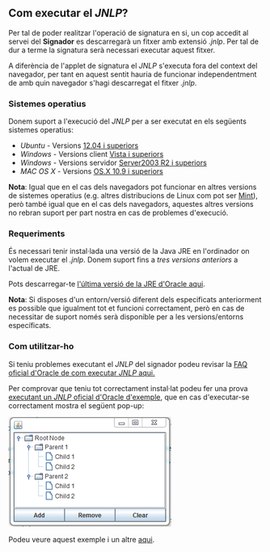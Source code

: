 <h2>Com executar el <i>JNLP</i>?</h2>

Per tal de poder realitzar l'operació de signatura en si, un cop accedit al servei del **Signador** es descarregarà un fitxer amb extensió *.jnlp*. 
Per tal de dur a terme la signatura serà necessari executar aquest fitxer.

A diferència de l'applet de signatura el *JNLP* s'executa fora del context del navegador, per tant en aquest sentit hauria de funcionar independentment de amb quin navegador s'hagi descarregat el fitxer *.jnlp*.

<h3>Sistemes operatius</h3>

Donem suport a l'execució del *JNLP* per a ser executat en els següents sistemes operatius:

 - *Ubuntu* - Versions [12.04 i superiors](https://wiki.ubuntu.com/Releases) 
 - *Windows* - Versions client [Vista i superiors](https://en.wikipedia.org/wiki/List_of_Microsoft_Windows_versions#Client_versions)
 - *Windows* - Versions servidor [Server2003 R2 i superiors](https://en.wikipedia.org/wiki/List_of_Microsoft_Windows_versions#Server_versions)
 - *MAC OS X* - Versions [OS.X 10.9 i superiors](https://en.wikipedia.org/wiki/MacOS#Release_history)
 
**Nota**: Igual que en el cas dels navegadors pot funcionar en altres versions de sistemes operatius (e.g. altres distribucions de Linux com pot ser [Mint](https://www.linuxmint.com/)), però també igual que en el cas dels navegadors, aquestes altres versions no rebran suport per part nostra en cas de problemes d'execució.
 
<h3>Requeriments</h3>

És necessari tenir instal·lada una versió de la Java JRE en l'ordinador on volem executar el *.jnlp*. 
Donem suport fins a _tres versions anteriors_ a l'actual de JRE.

Pots descarregar-te [l'última versió de la JRE d'Oracle aqui](https://www.java.com/es/download/).

**Nota**: Si disposes d'un entorn/versió diferent dels especificats anteriorment es possible que igualment tot et funcioni correctament, però en cas de necessitar de suport només serà disponible per a les versions/entorns específicats.

<h3>Com utilitzar-ho</h3>

Si teniu problemes executant el _JNLP_ del signador podeu revisar la [FAQ oficial d'Oracle de com executar _JNLP_ aqui.](https://www.java.com/es/download/faq/java_webstart.xml)

Per comprovar que teniu tot correctament instal·lat podeu fer una prova [executant un _JNLP_ oficial d'Oracle d'exemple](https://docs.oracle.com/javase/tutorialJWS/samples/deployment/dynamictree_webstartJWSProject/dynamictree_webstart.jnlp), que en cas d'executar-se correctament mostra el següent pop-up:

![JNLPSample](imgs/JNLPSample.png)

Podeu veure aquest exemple i un altre [aqui](https://docs.oracle.com/javase/tutorial/deployment/webstart/examplesIndex.html).


